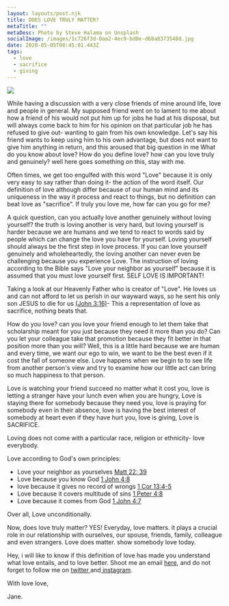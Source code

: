 ```yaml
---
layout: layouts/post.njk
title: DOES LOVE TRULY MATTER?
metaTitle: ""
metaDesc: Photo by Steve Halama on Unsplash
socialImage: /images/1c726f3d-0aa2-4ec9-bd0e-d68a8373548d.jpg
date: 2020-05-05T08:45:01.443Z
tags:
  - love
  - sacrifice
  - giving
---
```

![](/images/1c726f3d-0aa2-4ec9-bd0e-d68a8373548d.jpg)

While having a discussion with a very close friends of mine around life, love and people in general.  My supposed friend went on to lament to me about how a friend of his would not put him up for jobs he had at his disposal, but will always come back to him for his opinion on that particular job he has refused to give out- wanting to gain from his own knowledge. Let's say his friend wants to keep using him to his own advantage, but does not want to give him anything in return, and this aroused that big question in me What do you know about love? How do you define love? how can you love truly and genuinely?  well here goes something on this, stay with me. 

Often times, we get too engulfed with  this word "Love" because it is only very easy to say rather than doing it- the action of the word itself. Our definition of love although differ because of our human mind and its uniqueness in the way it process and react to things, but no definition can beat love as "sacrifice". If truly you love me, how far can you go for me?

A quick question, can you actually love another genuinely without loving yourself? the truth is loving another is very hard, but loving yourself is harder because we are humans and we tend  to react to words said by people which can change the love you have for yourself.  Loving yourself should always be the first step in love process. If you can love yourself genuinely and wholeheartedly, the loving another can never even be challenging because you experience Love. The instruction of loving according to the Bible says "Love your neighbor as yourself" because it is assumed that you must love yourself first. SELF LOVE IS IMPORTANT!

Taking a look at our Heavenly Father who is creator of "Love". He loves us and can not afford to let us perish in our wayward ways, so he sent his only son JESUS to die for us [(John 3:16)](https://www.biblegateway.com/passage/?search=John+3%3A16&version=NIV)- This a representation of love as sacrifice, nothing beats that.

How do you love? can you love your friend enough to let them take that scholarship meant for you just because they need it more than you do? Can you let your colleague take that promotion because they fit better in that position more than you will? Well, this is a little hard because we are human and every time, we want our ego to win, we want to be the best even if it cost the fall of someone else. Love happens when we begin to to see life from another person's view and try to examine how our little act can bring so much happiness to that person.

Love is watching your friend succeed no matter what it cost you, love is letting a stranger have your lunch even when you are hungry, Love is staying there for somebody because they need you, love is praying for somebody even in their absence, love is having the best interest of somebody at heart even if they have hurt you, love is giving,  Love is SACRIFICE.

Loving does not come with a particular race, religion or ethnicity- love everybody. 

Love according to God's own principles:

* Love your neighbor as yourselves [Matt 22: 39](https://www.biblegateway.com/passage/?search=matt+22%3A39&version=NIV)
* Love because you know God [1 John 4:8](https://www.biblegateway.com/passage/?search=1john+4%3A8&version=NIV)
* love because it gives no record of wrongs [1 Cor 13:4-5](https://www.biblegateway.com/passage/?search=1+Cor+13%3A4-5&version=NIV)
* Love because it covers multitude of sins [1 Peter 4:8](https://www.biblegateway.com/passage/?search=1+Peter+4%3A8&version=NIV)
* Love because it comes from God [1 John 4:7](https://www.biblegateway.com/passage/?search=1+John+4%3A7&version=NIV)

Over all, Love unconditionally. 

Now, does love truly matter? YES! Everyday, love matters. it plays a crucial role in our relationship with ourselves, our spouse, friends, family, colleague and even strangers. Love does matter.  show somebody love today. 

Hey, i will like to know if this definition of love has made you understand what love entails, and to love better. Shoot me an email [here](ajewoleglory@gmail.com), and do not forget to follow me on [twitter ](https://twitter.com/JaneVigour)and[ instagram](https://www.instagram.com/jane_vigour/). 

With love love,

 Jane.